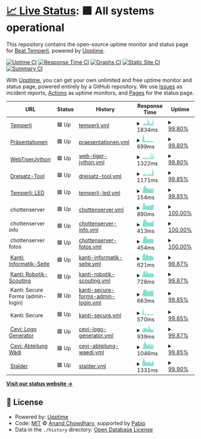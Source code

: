 # [📈 Live Status](https://btemperli.github.io/status.temperli.io): <!--live status--> **🟩 All systems operational**

This repository contains the open-source uptime monitor and status page for [Beat Temperli](http://beat.temper.li), powered by [Upptime](https://github.com/upptime/upptime).

[![Uptime CI](https://github.com/btemperli/status.temperli.io/workflows/Uptime%20CI/badge.svg)](https://github.com/btemperli/status.temperli.io/actions?query=workflow%3A%22Uptime+CI%22)
[![Response Time CI](https://github.com/btemperli/status.temperli.io/workflows/Response%20Time%20CI/badge.svg)](https://github.com/btemperli/status.temperli.io/actions?query=workflow%3A%22Response+Time+CI%22)
[![Graphs CI](https://github.com/btemperli/status.temperli.io/workflows/Graphs%20CI/badge.svg)](https://github.com/btemperli/status.temperli.io/actions?query=workflow%3A%22Graphs+CI%22)
[![Static Site CI](https://github.com/btemperli/status.temperli.io/workflows/Static%20Site%20CI/badge.svg)](https://github.com/btemperli/status.temperli.io/actions?query=workflow%3A%22Static+Site+CI%22)
[![Summary CI](https://github.com/btemperli/status.temperli.io/workflows/Summary%20CI/badge.svg)](https://github.com/btemperli/status.temperli.io/actions?query=workflow%3A%22Summary+CI%22)

With [Upptime](https://upptime.js.org), you can get your own unlimited and free uptime monitor and status page, powered entirely by a GitHub repository. We use [Issues](https://github.com/btemperli/status.temperli.io/issues) as incident reports, [Actions](https://github.com/btemperli/status.temperli.io/actions) as uptime monitors, and [Pages](https://btemperli.github.io/status.temperli.io) for the status page.

<!--start: status pages-->
<!-- This summary is generated by Upptime (https://github.com/upptime/upptime) -->
<!-- Do not edit this manually, your changes will be overwritten -->
<!-- prettier-ignore -->
| URL | Status | History | Response Time | Uptime |
| --- | ------ | ------- | ------------- | ------ |
| <img alt="" src="https://icons.duckduckgo.com/ip3/temperli.io.ico" height="13"> [Temperli](https://temperli.io/web) | 🟩 Up | [temperli.yml](https://github.com/btemperli/status.temperli.io/commits/HEAD/history/temperli.yml) | <details><summary><img alt="Response time graph" src="./graphs/temperli/response-time-week.png" height="20"> 1834ms</summary><br><a href="https://btemperli.github.io/status.temperli.io/history/temperli"><img alt="Response time 1352" src="https://img.shields.io/endpoint?url=https%3A%2F%2Fraw.githubusercontent.com%2Fbtemperli%2Fstatus.temperli.io%2FHEAD%2Fapi%2Ftemperli%2Fresponse-time.json"></a><br><a href="https://btemperli.github.io/status.temperli.io/history/temperli"><img alt="24-hour response time 2303" src="https://img.shields.io/endpoint?url=https%3A%2F%2Fraw.githubusercontent.com%2Fbtemperli%2Fstatus.temperli.io%2FHEAD%2Fapi%2Ftemperli%2Fresponse-time-day.json"></a><br><a href="https://btemperli.github.io/status.temperli.io/history/temperli"><img alt="7-day response time 1834" src="https://img.shields.io/endpoint?url=https%3A%2F%2Fraw.githubusercontent.com%2Fbtemperli%2Fstatus.temperli.io%2FHEAD%2Fapi%2Ftemperli%2Fresponse-time-week.json"></a><br><a href="https://btemperli.github.io/status.temperli.io/history/temperli"><img alt="30-day response time 1459" src="https://img.shields.io/endpoint?url=https%3A%2F%2Fraw.githubusercontent.com%2Fbtemperli%2Fstatus.temperli.io%2FHEAD%2Fapi%2Ftemperli%2Fresponse-time-month.json"></a><br><a href="https://btemperli.github.io/status.temperli.io/history/temperli"><img alt="1-year response time 1352" src="https://img.shields.io/endpoint?url=https%3A%2F%2Fraw.githubusercontent.com%2Fbtemperli%2Fstatus.temperli.io%2FHEAD%2Fapi%2Ftemperli%2Fresponse-time-year.json"></a></details> | <details><summary><a href="https://btemperli.github.io/status.temperli.io/history/temperli">99.80%</a></summary><a href="https://btemperli.github.io/status.temperli.io/history/temperli"><img alt="All-time uptime 99.95%" src="https://img.shields.io/endpoint?url=https%3A%2F%2Fraw.githubusercontent.com%2Fbtemperli%2Fstatus.temperli.io%2FHEAD%2Fapi%2Ftemperli%2Fuptime.json"></a><br><a href="https://btemperli.github.io/status.temperli.io/history/temperli"><img alt="24-hour uptime 99.65%" src="https://img.shields.io/endpoint?url=https%3A%2F%2Fraw.githubusercontent.com%2Fbtemperli%2Fstatus.temperli.io%2FHEAD%2Fapi%2Ftemperli%2Fuptime-day.json"></a><br><a href="https://btemperli.github.io/status.temperli.io/history/temperli"><img alt="7-day uptime 99.80%" src="https://img.shields.io/endpoint?url=https%3A%2F%2Fraw.githubusercontent.com%2Fbtemperli%2Fstatus.temperli.io%2FHEAD%2Fapi%2Ftemperli%2Fuptime-week.json"></a><br><a href="https://btemperli.github.io/status.temperli.io/history/temperli"><img alt="30-day uptime 99.91%" src="https://img.shields.io/endpoint?url=https%3A%2F%2Fraw.githubusercontent.com%2Fbtemperli%2Fstatus.temperli.io%2FHEAD%2Fapi%2Ftemperli%2Fuptime-month.json"></a><br><a href="https://btemperli.github.io/status.temperli.io/history/temperli"><img alt="1-year uptime 99.95%" src="https://img.shields.io/endpoint?url=https%3A%2F%2Fraw.githubusercontent.com%2Fbtemperli%2Fstatus.temperli.io%2FHEAD%2Fapi%2Ftemperli%2Fuptime-year.json"></a></details>
| <img alt="" src="https://icons.duckduckgo.com/ip3/present.temperli.io.ico" height="13"> [Präsentationen](https://present.temperli.io) | 🟩 Up | [praesentationen.yml](https://github.com/btemperli/status.temperli.io/commits/HEAD/history/praesentationen.yml) | <details><summary><img alt="Response time graph" src="./graphs/praesentationen/response-time-week.png" height="20"> 699ms</summary><br><a href="https://btemperli.github.io/status.temperli.io/history/praesentationen"><img alt="Response time 986" src="https://img.shields.io/endpoint?url=https%3A%2F%2Fraw.githubusercontent.com%2Fbtemperli%2Fstatus.temperli.io%2FHEAD%2Fapi%2Fpraesentationen%2Fresponse-time.json"></a><br><a href="https://btemperli.github.io/status.temperli.io/history/praesentationen"><img alt="24-hour response time 598" src="https://img.shields.io/endpoint?url=https%3A%2F%2Fraw.githubusercontent.com%2Fbtemperli%2Fstatus.temperli.io%2FHEAD%2Fapi%2Fpraesentationen%2Fresponse-time-day.json"></a><br><a href="https://btemperli.github.io/status.temperli.io/history/praesentationen"><img alt="7-day response time 699" src="https://img.shields.io/endpoint?url=https%3A%2F%2Fraw.githubusercontent.com%2Fbtemperli%2Fstatus.temperli.io%2FHEAD%2Fapi%2Fpraesentationen%2Fresponse-time-week.json"></a><br><a href="https://btemperli.github.io/status.temperli.io/history/praesentationen"><img alt="30-day response time 1283" src="https://img.shields.io/endpoint?url=https%3A%2F%2Fraw.githubusercontent.com%2Fbtemperli%2Fstatus.temperli.io%2FHEAD%2Fapi%2Fpraesentationen%2Fresponse-time-month.json"></a><br><a href="https://btemperli.github.io/status.temperli.io/history/praesentationen"><img alt="1-year response time 986" src="https://img.shields.io/endpoint?url=https%3A%2F%2Fraw.githubusercontent.com%2Fbtemperli%2Fstatus.temperli.io%2FHEAD%2Fapi%2Fpraesentationen%2Fresponse-time-year.json"></a></details> | <details><summary><a href="https://btemperli.github.io/status.temperli.io/history/praesentationen">99.80%</a></summary><a href="https://btemperli.github.io/status.temperli.io/history/praesentationen"><img alt="All-time uptime 99.95%" src="https://img.shields.io/endpoint?url=https%3A%2F%2Fraw.githubusercontent.com%2Fbtemperli%2Fstatus.temperli.io%2FHEAD%2Fapi%2Fpraesentationen%2Fuptime.json"></a><br><a href="https://btemperli.github.io/status.temperli.io/history/praesentationen"><img alt="24-hour uptime 99.65%" src="https://img.shields.io/endpoint?url=https%3A%2F%2Fraw.githubusercontent.com%2Fbtemperli%2Fstatus.temperli.io%2FHEAD%2Fapi%2Fpraesentationen%2Fuptime-day.json"></a><br><a href="https://btemperli.github.io/status.temperli.io/history/praesentationen"><img alt="7-day uptime 99.80%" src="https://img.shields.io/endpoint?url=https%3A%2F%2Fraw.githubusercontent.com%2Fbtemperli%2Fstatus.temperli.io%2FHEAD%2Fapi%2Fpraesentationen%2Fuptime-week.json"></a><br><a href="https://btemperli.github.io/status.temperli.io/history/praesentationen"><img alt="30-day uptime 99.91%" src="https://img.shields.io/endpoint?url=https%3A%2F%2Fraw.githubusercontent.com%2Fbtemperli%2Fstatus.temperli.io%2FHEAD%2Fapi%2Fpraesentationen%2Fuptime-month.json"></a><br><a href="https://btemperli.github.io/status.temperli.io/history/praesentationen"><img alt="1-year uptime 99.95%" src="https://img.shields.io/endpoint?url=https%3A%2F%2Fraw.githubusercontent.com%2Fbtemperli%2Fstatus.temperli.io%2FHEAD%2Fapi%2Fpraesentationen%2Fuptime-year.json"></a></details>
| <img alt="" src="https://icons.duckduckgo.com/ip3/wtj.temperli.io.ico" height="13"> [WebTigerJython](https://wtj.temperli.io) | 🟩 Up | [web-tiger-jython.yml](https://github.com/btemperli/status.temperli.io/commits/HEAD/history/web-tiger-jython.yml) | <details><summary><img alt="Response time graph" src="./graphs/web-tiger-jython/response-time-week.png" height="20"> 1322ms</summary><br><a href="https://btemperli.github.io/status.temperli.io/history/web-tiger-jython"><img alt="Response time 1025" src="https://img.shields.io/endpoint?url=https%3A%2F%2Fraw.githubusercontent.com%2Fbtemperli%2Fstatus.temperli.io%2FHEAD%2Fapi%2Fweb-tiger-jython%2Fresponse-time.json"></a><br><a href="https://btemperli.github.io/status.temperli.io/history/web-tiger-jython"><img alt="24-hour response time 1935" src="https://img.shields.io/endpoint?url=https%3A%2F%2Fraw.githubusercontent.com%2Fbtemperli%2Fstatus.temperli.io%2FHEAD%2Fapi%2Fweb-tiger-jython%2Fresponse-time-day.json"></a><br><a href="https://btemperli.github.io/status.temperli.io/history/web-tiger-jython"><img alt="7-day response time 1322" src="https://img.shields.io/endpoint?url=https%3A%2F%2Fraw.githubusercontent.com%2Fbtemperli%2Fstatus.temperli.io%2FHEAD%2Fapi%2Fweb-tiger-jython%2Fresponse-time-week.json"></a><br><a href="https://btemperli.github.io/status.temperli.io/history/web-tiger-jython"><img alt="30-day response time 1167" src="https://img.shields.io/endpoint?url=https%3A%2F%2Fraw.githubusercontent.com%2Fbtemperli%2Fstatus.temperli.io%2FHEAD%2Fapi%2Fweb-tiger-jython%2Fresponse-time-month.json"></a><br><a href="https://btemperli.github.io/status.temperli.io/history/web-tiger-jython"><img alt="1-year response time 1025" src="https://img.shields.io/endpoint?url=https%3A%2F%2Fraw.githubusercontent.com%2Fbtemperli%2Fstatus.temperli.io%2FHEAD%2Fapi%2Fweb-tiger-jython%2Fresponse-time-year.json"></a></details> | <details><summary><a href="https://btemperli.github.io/status.temperli.io/history/web-tiger-jython">99.80%</a></summary><a href="https://btemperli.github.io/status.temperli.io/history/web-tiger-jython"><img alt="All-time uptime 99.96%" src="https://img.shields.io/endpoint?url=https%3A%2F%2Fraw.githubusercontent.com%2Fbtemperli%2Fstatus.temperli.io%2FHEAD%2Fapi%2Fweb-tiger-jython%2Fuptime.json"></a><br><a href="https://btemperli.github.io/status.temperli.io/history/web-tiger-jython"><img alt="24-hour uptime 99.64%" src="https://img.shields.io/endpoint?url=https%3A%2F%2Fraw.githubusercontent.com%2Fbtemperli%2Fstatus.temperli.io%2FHEAD%2Fapi%2Fweb-tiger-jython%2Fuptime-day.json"></a><br><a href="https://btemperli.github.io/status.temperli.io/history/web-tiger-jython"><img alt="7-day uptime 99.80%" src="https://img.shields.io/endpoint?url=https%3A%2F%2Fraw.githubusercontent.com%2Fbtemperli%2Fstatus.temperli.io%2FHEAD%2Fapi%2Fweb-tiger-jython%2Fuptime-week.json"></a><br><a href="https://btemperli.github.io/status.temperli.io/history/web-tiger-jython"><img alt="30-day uptime 99.93%" src="https://img.shields.io/endpoint?url=https%3A%2F%2Fraw.githubusercontent.com%2Fbtemperli%2Fstatus.temperli.io%2FHEAD%2Fapi%2Fweb-tiger-jython%2Fuptime-month.json"></a><br><a href="https://btemperli.github.io/status.temperli.io/history/web-tiger-jython"><img alt="1-year uptime 99.96%" src="https://img.shields.io/endpoint?url=https%3A%2F%2Fraw.githubusercontent.com%2Fbtemperli%2Fstatus.temperli.io%2FHEAD%2Fapi%2Fweb-tiger-jython%2Fuptime-year.json"></a></details>
| <img alt="" src="https://icons.duckduckgo.com/ip3/dreisatz.temper.li.ico" height="13"> [Dreisatz-Tool](http://dreisatz.temper.li) | 🟩 Up | [dreisatz-tool.yml](https://github.com/btemperli/status.temperli.io/commits/HEAD/history/dreisatz-tool.yml) | <details><summary><img alt="Response time graph" src="./graphs/dreisatz-tool/response-time-week.png" height="20"> 1171ms</summary><br><a href="https://btemperli.github.io/status.temperli.io/history/dreisatz-tool"><img alt="Response time 666" src="https://img.shields.io/endpoint?url=https%3A%2F%2Fraw.githubusercontent.com%2Fbtemperli%2Fstatus.temperli.io%2FHEAD%2Fapi%2Fdreisatz-tool%2Fresponse-time.json"></a><br><a href="https://btemperli.github.io/status.temperli.io/history/dreisatz-tool"><img alt="24-hour response time 402" src="https://img.shields.io/endpoint?url=https%3A%2F%2Fraw.githubusercontent.com%2Fbtemperli%2Fstatus.temperli.io%2FHEAD%2Fapi%2Fdreisatz-tool%2Fresponse-time-day.json"></a><br><a href="https://btemperli.github.io/status.temperli.io/history/dreisatz-tool"><img alt="7-day response time 1171" src="https://img.shields.io/endpoint?url=https%3A%2F%2Fraw.githubusercontent.com%2Fbtemperli%2Fstatus.temperli.io%2FHEAD%2Fapi%2Fdreisatz-tool%2Fresponse-time-week.json"></a><br><a href="https://btemperli.github.io/status.temperli.io/history/dreisatz-tool"><img alt="30-day response time 866" src="https://img.shields.io/endpoint?url=https%3A%2F%2Fraw.githubusercontent.com%2Fbtemperli%2Fstatus.temperli.io%2FHEAD%2Fapi%2Fdreisatz-tool%2Fresponse-time-month.json"></a><br><a href="https://btemperli.github.io/status.temperli.io/history/dreisatz-tool"><img alt="1-year response time 666" src="https://img.shields.io/endpoint?url=https%3A%2F%2Fraw.githubusercontent.com%2Fbtemperli%2Fstatus.temperli.io%2FHEAD%2Fapi%2Fdreisatz-tool%2Fresponse-time-year.json"></a></details> | <details><summary><a href="https://btemperli.github.io/status.temperli.io/history/dreisatz-tool">99.85%</a></summary><a href="https://btemperli.github.io/status.temperli.io/history/dreisatz-tool"><img alt="All-time uptime 99.96%" src="https://img.shields.io/endpoint?url=https%3A%2F%2Fraw.githubusercontent.com%2Fbtemperli%2Fstatus.temperli.io%2FHEAD%2Fapi%2Fdreisatz-tool%2Fuptime.json"></a><br><a href="https://btemperli.github.io/status.temperli.io/history/dreisatz-tool"><img alt="24-hour uptime 100.00%" src="https://img.shields.io/endpoint?url=https%3A%2F%2Fraw.githubusercontent.com%2Fbtemperli%2Fstatus.temperli.io%2FHEAD%2Fapi%2Fdreisatz-tool%2Fuptime-day.json"></a><br><a href="https://btemperli.github.io/status.temperli.io/history/dreisatz-tool"><img alt="7-day uptime 99.85%" src="https://img.shields.io/endpoint?url=https%3A%2F%2Fraw.githubusercontent.com%2Fbtemperli%2Fstatus.temperli.io%2FHEAD%2Fapi%2Fdreisatz-tool%2Fuptime-week.json"></a><br><a href="https://btemperli.github.io/status.temperli.io/history/dreisatz-tool"><img alt="30-day uptime 99.93%" src="https://img.shields.io/endpoint?url=https%3A%2F%2Fraw.githubusercontent.com%2Fbtemperli%2Fstatus.temperli.io%2FHEAD%2Fapi%2Fdreisatz-tool%2Fuptime-month.json"></a><br><a href="https://btemperli.github.io/status.temperli.io/history/dreisatz-tool"><img alt="1-year uptime 99.96%" src="https://img.shields.io/endpoint?url=https%3A%2F%2Fraw.githubusercontent.com%2Fbtemperli%2Fstatus.temperli.io%2FHEAD%2Fapi%2Fdreisatz-tool%2Fuptime-year.json"></a></details>
| <img alt="" src="https://icons.duckduckgo.com/ip3/temperli.io.ico" height="13"> [Temperli: LED](https://temperli.io/web/led) | 🟩 Up | [temperli-led.yml](https://github.com/btemperli/status.temperli.io/commits/HEAD/history/temperli-led.yml) | <details><summary><img alt="Response time graph" src="./graphs/temperli-led/response-time-week.png" height="20"> 154ms</summary><br><a href="https://btemperli.github.io/status.temperli.io/history/temperli-led"><img alt="Response time 176" src="https://img.shields.io/endpoint?url=https%3A%2F%2Fraw.githubusercontent.com%2Fbtemperli%2Fstatus.temperli.io%2FHEAD%2Fapi%2Ftemperli-led%2Fresponse-time.json"></a><br><a href="https://btemperli.github.io/status.temperli.io/history/temperli-led"><img alt="24-hour response time 148" src="https://img.shields.io/endpoint?url=https%3A%2F%2Fraw.githubusercontent.com%2Fbtemperli%2Fstatus.temperli.io%2FHEAD%2Fapi%2Ftemperli-led%2Fresponse-time-day.json"></a><br><a href="https://btemperli.github.io/status.temperli.io/history/temperli-led"><img alt="7-day response time 154" src="https://img.shields.io/endpoint?url=https%3A%2F%2Fraw.githubusercontent.com%2Fbtemperli%2Fstatus.temperli.io%2FHEAD%2Fapi%2Ftemperli-led%2Fresponse-time-week.json"></a><br><a href="https://btemperli.github.io/status.temperli.io/history/temperli-led"><img alt="30-day response time 165" src="https://img.shields.io/endpoint?url=https%3A%2F%2Fraw.githubusercontent.com%2Fbtemperli%2Fstatus.temperli.io%2FHEAD%2Fapi%2Ftemperli-led%2Fresponse-time-month.json"></a><br><a href="https://btemperli.github.io/status.temperli.io/history/temperli-led"><img alt="1-year response time 176" src="https://img.shields.io/endpoint?url=https%3A%2F%2Fraw.githubusercontent.com%2Fbtemperli%2Fstatus.temperli.io%2FHEAD%2Fapi%2Ftemperli-led%2Fresponse-time-year.json"></a></details> | <details><summary><a href="https://btemperli.github.io/status.temperli.io/history/temperli-led">99.85%</a></summary><a href="https://btemperli.github.io/status.temperli.io/history/temperli-led"><img alt="All-time uptime 99.97%" src="https://img.shields.io/endpoint?url=https%3A%2F%2Fraw.githubusercontent.com%2Fbtemperli%2Fstatus.temperli.io%2FHEAD%2Fapi%2Ftemperli-led%2Fuptime.json"></a><br><a href="https://btemperli.github.io/status.temperli.io/history/temperli-led"><img alt="24-hour uptime 100.00%" src="https://img.shields.io/endpoint?url=https%3A%2F%2Fraw.githubusercontent.com%2Fbtemperli%2Fstatus.temperli.io%2FHEAD%2Fapi%2Ftemperli-led%2Fuptime-day.json"></a><br><a href="https://btemperli.github.io/status.temperli.io/history/temperli-led"><img alt="7-day uptime 99.85%" src="https://img.shields.io/endpoint?url=https%3A%2F%2Fraw.githubusercontent.com%2Fbtemperli%2Fstatus.temperli.io%2FHEAD%2Fapi%2Ftemperli-led%2Fuptime-week.json"></a><br><a href="https://btemperli.github.io/status.temperli.io/history/temperli-led"><img alt="30-day uptime 99.94%" src="https://img.shields.io/endpoint?url=https%3A%2F%2Fraw.githubusercontent.com%2Fbtemperli%2Fstatus.temperli.io%2FHEAD%2Fapi%2Ftemperli-led%2Fuptime-month.json"></a><br><a href="https://btemperli.github.io/status.temperli.io/history/temperli-led"><img alt="1-year uptime 99.97%" src="https://img.shields.io/endpoint?url=https%3A%2F%2Fraw.githubusercontent.com%2Fbtemperli%2Fstatus.temperli.io%2FHEAD%2Fapi%2Ftemperli-led%2Fuptime-year.json"></a></details>
| <img alt="" src="https://icons.duckduckgo.com/ip3/null.ico" height="13"> chottenserver | 🟩 Up | [chottenserver.yml](https://github.com/btemperli/status.temperli.io/commits/HEAD/history/chottenserver.yml) | <details><summary><img alt="Response time graph" src="./graphs/chottenserver/response-time-week.png" height="20"> 890ms</summary><br><a href="https://btemperli.github.io/status.temperli.io/history/chottenserver"><img alt="Response time 1147" src="https://img.shields.io/endpoint?url=https%3A%2F%2Fraw.githubusercontent.com%2Fbtemperli%2Fstatus.temperli.io%2FHEAD%2Fapi%2Fchottenserver%2Fresponse-time.json"></a><br><a href="https://btemperli.github.io/status.temperli.io/history/chottenserver"><img alt="24-hour response time 981" src="https://img.shields.io/endpoint?url=https%3A%2F%2Fraw.githubusercontent.com%2Fbtemperli%2Fstatus.temperli.io%2FHEAD%2Fapi%2Fchottenserver%2Fresponse-time-day.json"></a><br><a href="https://btemperli.github.io/status.temperli.io/history/chottenserver"><img alt="7-day response time 890" src="https://img.shields.io/endpoint?url=https%3A%2F%2Fraw.githubusercontent.com%2Fbtemperli%2Fstatus.temperli.io%2FHEAD%2Fapi%2Fchottenserver%2Fresponse-time-week.json"></a><br><a href="https://btemperli.github.io/status.temperli.io/history/chottenserver"><img alt="30-day response time 774" src="https://img.shields.io/endpoint?url=https%3A%2F%2Fraw.githubusercontent.com%2Fbtemperli%2Fstatus.temperli.io%2FHEAD%2Fapi%2Fchottenserver%2Fresponse-time-month.json"></a><br><a href="https://btemperli.github.io/status.temperli.io/history/chottenserver"><img alt="1-year response time 1147" src="https://img.shields.io/endpoint?url=https%3A%2F%2Fraw.githubusercontent.com%2Fbtemperli%2Fstatus.temperli.io%2FHEAD%2Fapi%2Fchottenserver%2Fresponse-time-year.json"></a></details> | <details><summary><a href="https://btemperli.github.io/status.temperli.io/history/chottenserver">100.00%</a></summary><a href="https://btemperli.github.io/status.temperli.io/history/chottenserver"><img alt="All-time uptime 88.67%" src="https://img.shields.io/endpoint?url=https%3A%2F%2Fraw.githubusercontent.com%2Fbtemperli%2Fstatus.temperli.io%2FHEAD%2Fapi%2Fchottenserver%2Fuptime.json"></a><br><a href="https://btemperli.github.io/status.temperli.io/history/chottenserver"><img alt="24-hour uptime 100.00%" src="https://img.shields.io/endpoint?url=https%3A%2F%2Fraw.githubusercontent.com%2Fbtemperli%2Fstatus.temperli.io%2FHEAD%2Fapi%2Fchottenserver%2Fuptime-day.json"></a><br><a href="https://btemperli.github.io/status.temperli.io/history/chottenserver"><img alt="7-day uptime 100.00%" src="https://img.shields.io/endpoint?url=https%3A%2F%2Fraw.githubusercontent.com%2Fbtemperli%2Fstatus.temperli.io%2FHEAD%2Fapi%2Fchottenserver%2Fuptime-week.json"></a><br><a href="https://btemperli.github.io/status.temperli.io/history/chottenserver"><img alt="30-day uptime 100.00%" src="https://img.shields.io/endpoint?url=https%3A%2F%2Fraw.githubusercontent.com%2Fbtemperli%2Fstatus.temperli.io%2FHEAD%2Fapi%2Fchottenserver%2Fuptime-month.json"></a><br><a href="https://btemperli.github.io/status.temperli.io/history/chottenserver"><img alt="1-year uptime 88.67%" src="https://img.shields.io/endpoint?url=https%3A%2F%2Fraw.githubusercontent.com%2Fbtemperli%2Fstatus.temperli.io%2FHEAD%2Fapi%2Fchottenserver%2Fuptime-year.json"></a></details>
| <img alt="" src="https://icons.duckduckgo.com/ip3/null.ico" height="13"> chottenserver info | 🟩 Up | [chottenserver-info.yml](https://github.com/btemperli/status.temperli.io/commits/HEAD/history/chottenserver-info.yml) | <details><summary><img alt="Response time graph" src="./graphs/chottenserver-info/response-time-week.png" height="20"> 413ms</summary><br><a href="https://btemperli.github.io/status.temperli.io/history/chottenserver-info"><img alt="Response time 409" src="https://img.shields.io/endpoint?url=https%3A%2F%2Fraw.githubusercontent.com%2Fbtemperli%2Fstatus.temperli.io%2FHEAD%2Fapi%2Fchottenserver-info%2Fresponse-time.json"></a><br><a href="https://btemperli.github.io/status.temperli.io/history/chottenserver-info"><img alt="24-hour response time 482" src="https://img.shields.io/endpoint?url=https%3A%2F%2Fraw.githubusercontent.com%2Fbtemperli%2Fstatus.temperli.io%2FHEAD%2Fapi%2Fchottenserver-info%2Fresponse-time-day.json"></a><br><a href="https://btemperli.github.io/status.temperli.io/history/chottenserver-info"><img alt="7-day response time 413" src="https://img.shields.io/endpoint?url=https%3A%2F%2Fraw.githubusercontent.com%2Fbtemperli%2Fstatus.temperli.io%2FHEAD%2Fapi%2Fchottenserver-info%2Fresponse-time-week.json"></a><br><a href="https://btemperli.github.io/status.temperli.io/history/chottenserver-info"><img alt="30-day response time 404" src="https://img.shields.io/endpoint?url=https%3A%2F%2Fraw.githubusercontent.com%2Fbtemperli%2Fstatus.temperli.io%2FHEAD%2Fapi%2Fchottenserver-info%2Fresponse-time-month.json"></a><br><a href="https://btemperli.github.io/status.temperli.io/history/chottenserver-info"><img alt="1-year response time 409" src="https://img.shields.io/endpoint?url=https%3A%2F%2Fraw.githubusercontent.com%2Fbtemperli%2Fstatus.temperli.io%2FHEAD%2Fapi%2Fchottenserver-info%2Fresponse-time-year.json"></a></details> | <details><summary><a href="https://btemperli.github.io/status.temperli.io/history/chottenserver-info">100.00%</a></summary><a href="https://btemperli.github.io/status.temperli.io/history/chottenserver-info"><img alt="All-time uptime 88.67%" src="https://img.shields.io/endpoint?url=https%3A%2F%2Fraw.githubusercontent.com%2Fbtemperli%2Fstatus.temperli.io%2FHEAD%2Fapi%2Fchottenserver-info%2Fuptime.json"></a><br><a href="https://btemperli.github.io/status.temperli.io/history/chottenserver-info"><img alt="24-hour uptime 100.00%" src="https://img.shields.io/endpoint?url=https%3A%2F%2Fraw.githubusercontent.com%2Fbtemperli%2Fstatus.temperli.io%2FHEAD%2Fapi%2Fchottenserver-info%2Fuptime-day.json"></a><br><a href="https://btemperli.github.io/status.temperli.io/history/chottenserver-info"><img alt="7-day uptime 100.00%" src="https://img.shields.io/endpoint?url=https%3A%2F%2Fraw.githubusercontent.com%2Fbtemperli%2Fstatus.temperli.io%2FHEAD%2Fapi%2Fchottenserver-info%2Fuptime-week.json"></a><br><a href="https://btemperli.github.io/status.temperli.io/history/chottenserver-info"><img alt="30-day uptime 100.00%" src="https://img.shields.io/endpoint?url=https%3A%2F%2Fraw.githubusercontent.com%2Fbtemperli%2Fstatus.temperli.io%2FHEAD%2Fapi%2Fchottenserver-info%2Fuptime-month.json"></a><br><a href="https://btemperli.github.io/status.temperli.io/history/chottenserver-info"><img alt="1-year uptime 88.67%" src="https://img.shields.io/endpoint?url=https%3A%2F%2Fraw.githubusercontent.com%2Fbtemperli%2Fstatus.temperli.io%2FHEAD%2Fapi%2Fchottenserver-info%2Fuptime-year.json"></a></details>
| <img alt="" src="https://icons.duckduckgo.com/ip3/null.ico" height="13"> chottenserver fotos | 🟩 Up | [chottenserver-fotos.yml](https://github.com/btemperli/status.temperli.io/commits/HEAD/history/chottenserver-fotos.yml) | <details><summary><img alt="Response time graph" src="./graphs/chottenserver-fotos/response-time-week.png" height="20"> 454ms</summary><br><a href="https://btemperli.github.io/status.temperli.io/history/chottenserver-fotos"><img alt="Response time 599" src="https://img.shields.io/endpoint?url=https%3A%2F%2Fraw.githubusercontent.com%2Fbtemperli%2Fstatus.temperli.io%2FHEAD%2Fapi%2Fchottenserver-fotos%2Fresponse-time.json"></a><br><a href="https://btemperli.github.io/status.temperli.io/history/chottenserver-fotos"><img alt="24-hour response time 376" src="https://img.shields.io/endpoint?url=https%3A%2F%2Fraw.githubusercontent.com%2Fbtemperli%2Fstatus.temperli.io%2FHEAD%2Fapi%2Fchottenserver-fotos%2Fresponse-time-day.json"></a><br><a href="https://btemperli.github.io/status.temperli.io/history/chottenserver-fotos"><img alt="7-day response time 454" src="https://img.shields.io/endpoint?url=https%3A%2F%2Fraw.githubusercontent.com%2Fbtemperli%2Fstatus.temperli.io%2FHEAD%2Fapi%2Fchottenserver-fotos%2Fresponse-time-week.json"></a><br><a href="https://btemperli.github.io/status.temperli.io/history/chottenserver-fotos"><img alt="30-day response time 453" src="https://img.shields.io/endpoint?url=https%3A%2F%2Fraw.githubusercontent.com%2Fbtemperli%2Fstatus.temperli.io%2FHEAD%2Fapi%2Fchottenserver-fotos%2Fresponse-time-month.json"></a><br><a href="https://btemperli.github.io/status.temperli.io/history/chottenserver-fotos"><img alt="1-year response time 599" src="https://img.shields.io/endpoint?url=https%3A%2F%2Fraw.githubusercontent.com%2Fbtemperli%2Fstatus.temperli.io%2FHEAD%2Fapi%2Fchottenserver-fotos%2Fresponse-time-year.json"></a></details> | <details><summary><a href="https://btemperli.github.io/status.temperli.io/history/chottenserver-fotos">100.00%</a></summary><a href="https://btemperli.github.io/status.temperli.io/history/chottenserver-fotos"><img alt="All-time uptime 88.79%" src="https://img.shields.io/endpoint?url=https%3A%2F%2Fraw.githubusercontent.com%2Fbtemperli%2Fstatus.temperli.io%2FHEAD%2Fapi%2Fchottenserver-fotos%2Fuptime.json"></a><br><a href="https://btemperli.github.io/status.temperli.io/history/chottenserver-fotos"><img alt="24-hour uptime 100.00%" src="https://img.shields.io/endpoint?url=https%3A%2F%2Fraw.githubusercontent.com%2Fbtemperli%2Fstatus.temperli.io%2FHEAD%2Fapi%2Fchottenserver-fotos%2Fuptime-day.json"></a><br><a href="https://btemperli.github.io/status.temperli.io/history/chottenserver-fotos"><img alt="7-day uptime 100.00%" src="https://img.shields.io/endpoint?url=https%3A%2F%2Fraw.githubusercontent.com%2Fbtemperli%2Fstatus.temperli.io%2FHEAD%2Fapi%2Fchottenserver-fotos%2Fuptime-week.json"></a><br><a href="https://btemperli.github.io/status.temperli.io/history/chottenserver-fotos"><img alt="30-day uptime 99.98%" src="https://img.shields.io/endpoint?url=https%3A%2F%2Fraw.githubusercontent.com%2Fbtemperli%2Fstatus.temperli.io%2FHEAD%2Fapi%2Fchottenserver-fotos%2Fuptime-month.json"></a><br><a href="https://btemperli.github.io/status.temperli.io/history/chottenserver-fotos"><img alt="1-year uptime 88.79%" src="https://img.shields.io/endpoint?url=https%3A%2F%2Fraw.githubusercontent.com%2Fbtemperli%2Fstatus.temperli.io%2FHEAD%2Fapi%2Fchottenserver-fotos%2Fuptime-year.json"></a></details>
| <img alt="" src="https://icons.duckduckgo.com/ip3/kanti-informatik.ch.ico" height="13"> [Kanti: Informatik-Seite](https://kanti-informatik.ch) | 🟩 Up | [kanti-informatik-seite.yml](https://github.com/btemperli/status.temperli.io/commits/HEAD/history/kanti-informatik-seite.yml) | <details><summary><img alt="Response time graph" src="./graphs/kanti-informatik-seite/response-time-week.png" height="20"> 621ms</summary><br><a href="https://btemperli.github.io/status.temperli.io/history/kanti-informatik-seite"><img alt="Response time 800" src="https://img.shields.io/endpoint?url=https%3A%2F%2Fraw.githubusercontent.com%2Fbtemperli%2Fstatus.temperli.io%2FHEAD%2Fapi%2Fkanti-informatik-seite%2Fresponse-time.json"></a><br><a href="https://btemperli.github.io/status.temperli.io/history/kanti-informatik-seite"><img alt="24-hour response time 484" src="https://img.shields.io/endpoint?url=https%3A%2F%2Fraw.githubusercontent.com%2Fbtemperli%2Fstatus.temperli.io%2FHEAD%2Fapi%2Fkanti-informatik-seite%2Fresponse-time-day.json"></a><br><a href="https://btemperli.github.io/status.temperli.io/history/kanti-informatik-seite"><img alt="7-day response time 621" src="https://img.shields.io/endpoint?url=https%3A%2F%2Fraw.githubusercontent.com%2Fbtemperli%2Fstatus.temperli.io%2FHEAD%2Fapi%2Fkanti-informatik-seite%2Fresponse-time-week.json"></a><br><a href="https://btemperli.github.io/status.temperli.io/history/kanti-informatik-seite"><img alt="30-day response time 1122" src="https://img.shields.io/endpoint?url=https%3A%2F%2Fraw.githubusercontent.com%2Fbtemperli%2Fstatus.temperli.io%2FHEAD%2Fapi%2Fkanti-informatik-seite%2Fresponse-time-month.json"></a><br><a href="https://btemperli.github.io/status.temperli.io/history/kanti-informatik-seite"><img alt="1-year response time 800" src="https://img.shields.io/endpoint?url=https%3A%2F%2Fraw.githubusercontent.com%2Fbtemperli%2Fstatus.temperli.io%2FHEAD%2Fapi%2Fkanti-informatik-seite%2Fresponse-time-year.json"></a></details> | <details><summary><a href="https://btemperli.github.io/status.temperli.io/history/kanti-informatik-seite">99.87%</a></summary><a href="https://btemperli.github.io/status.temperli.io/history/kanti-informatik-seite"><img alt="All-time uptime 99.59%" src="https://img.shields.io/endpoint?url=https%3A%2F%2Fraw.githubusercontent.com%2Fbtemperli%2Fstatus.temperli.io%2FHEAD%2Fapi%2Fkanti-informatik-seite%2Fuptime.json"></a><br><a href="https://btemperli.github.io/status.temperli.io/history/kanti-informatik-seite"><img alt="24-hour uptime 99.70%" src="https://img.shields.io/endpoint?url=https%3A%2F%2Fraw.githubusercontent.com%2Fbtemperli%2Fstatus.temperli.io%2FHEAD%2Fapi%2Fkanti-informatik-seite%2Fuptime-day.json"></a><br><a href="https://btemperli.github.io/status.temperli.io/history/kanti-informatik-seite"><img alt="7-day uptime 99.87%" src="https://img.shields.io/endpoint?url=https%3A%2F%2Fraw.githubusercontent.com%2Fbtemperli%2Fstatus.temperli.io%2FHEAD%2Fapi%2Fkanti-informatik-seite%2Fuptime-week.json"></a><br><a href="https://btemperli.github.io/status.temperli.io/history/kanti-informatik-seite"><img alt="30-day uptime 98.84%" src="https://img.shields.io/endpoint?url=https%3A%2F%2Fraw.githubusercontent.com%2Fbtemperli%2Fstatus.temperli.io%2FHEAD%2Fapi%2Fkanti-informatik-seite%2Fuptime-month.json"></a><br><a href="https://btemperli.github.io/status.temperli.io/history/kanti-informatik-seite"><img alt="1-year uptime 99.59%" src="https://img.shields.io/endpoint?url=https%3A%2F%2Fraw.githubusercontent.com%2Fbtemperli%2Fstatus.temperli.io%2FHEAD%2Fapi%2Fkanti-informatik-seite%2Fuptime-year.json"></a></details>
| <img alt="" src="https://icons.duckduckgo.com/ip3/6417.kanti-informatik.ch.ico" height="13"> [Kanti: Robotik-Scouting](https://6417.kanti-informatik.ch/scouting) | 🟩 Up | [kanti-robotik-scouting.yml](https://github.com/btemperli/status.temperli.io/commits/HEAD/history/kanti-robotik-scouting.yml) | <details><summary><img alt="Response time graph" src="./graphs/kanti-robotik-scouting/response-time-week.png" height="20"> 728ms</summary><br><a href="https://btemperli.github.io/status.temperli.io/history/kanti-robotik-scouting"><img alt="Response time 811" src="https://img.shields.io/endpoint?url=https%3A%2F%2Fraw.githubusercontent.com%2Fbtemperli%2Fstatus.temperli.io%2FHEAD%2Fapi%2Fkanti-robotik-scouting%2Fresponse-time.json"></a><br><a href="https://btemperli.github.io/status.temperli.io/history/kanti-robotik-scouting"><img alt="24-hour response time 647" src="https://img.shields.io/endpoint?url=https%3A%2F%2Fraw.githubusercontent.com%2Fbtemperli%2Fstatus.temperli.io%2FHEAD%2Fapi%2Fkanti-robotik-scouting%2Fresponse-time-day.json"></a><br><a href="https://btemperli.github.io/status.temperli.io/history/kanti-robotik-scouting"><img alt="7-day response time 728" src="https://img.shields.io/endpoint?url=https%3A%2F%2Fraw.githubusercontent.com%2Fbtemperli%2Fstatus.temperli.io%2FHEAD%2Fapi%2Fkanti-robotik-scouting%2Fresponse-time-week.json"></a><br><a href="https://btemperli.github.io/status.temperli.io/history/kanti-robotik-scouting"><img alt="30-day response time 916" src="https://img.shields.io/endpoint?url=https%3A%2F%2Fraw.githubusercontent.com%2Fbtemperli%2Fstatus.temperli.io%2FHEAD%2Fapi%2Fkanti-robotik-scouting%2Fresponse-time-month.json"></a><br><a href="https://btemperli.github.io/status.temperli.io/history/kanti-robotik-scouting"><img alt="1-year response time 811" src="https://img.shields.io/endpoint?url=https%3A%2F%2Fraw.githubusercontent.com%2Fbtemperli%2Fstatus.temperli.io%2FHEAD%2Fapi%2Fkanti-robotik-scouting%2Fresponse-time-year.json"></a></details> | <details><summary><a href="https://btemperli.github.io/status.temperli.io/history/kanti-robotik-scouting">99.87%</a></summary><a href="https://btemperli.github.io/status.temperli.io/history/kanti-robotik-scouting"><img alt="All-time uptime 99.61%" src="https://img.shields.io/endpoint?url=https%3A%2F%2Fraw.githubusercontent.com%2Fbtemperli%2Fstatus.temperli.io%2FHEAD%2Fapi%2Fkanti-robotik-scouting%2Fuptime.json"></a><br><a href="https://btemperli.github.io/status.temperli.io/history/kanti-robotik-scouting"><img alt="24-hour uptime 99.72%" src="https://img.shields.io/endpoint?url=https%3A%2F%2Fraw.githubusercontent.com%2Fbtemperli%2Fstatus.temperli.io%2FHEAD%2Fapi%2Fkanti-robotik-scouting%2Fuptime-day.json"></a><br><a href="https://btemperli.github.io/status.temperli.io/history/kanti-robotik-scouting"><img alt="7-day uptime 99.87%" src="https://img.shields.io/endpoint?url=https%3A%2F%2Fraw.githubusercontent.com%2Fbtemperli%2Fstatus.temperli.io%2FHEAD%2Fapi%2Fkanti-robotik-scouting%2Fuptime-week.json"></a><br><a href="https://btemperli.github.io/status.temperli.io/history/kanti-robotik-scouting"><img alt="30-day uptime 98.90%" src="https://img.shields.io/endpoint?url=https%3A%2F%2Fraw.githubusercontent.com%2Fbtemperli%2Fstatus.temperli.io%2FHEAD%2Fapi%2Fkanti-robotik-scouting%2Fuptime-month.json"></a><br><a href="https://btemperli.github.io/status.temperli.io/history/kanti-robotik-scouting"><img alt="1-year uptime 99.61%" src="https://img.shields.io/endpoint?url=https%3A%2F%2Fraw.githubusercontent.com%2Fbtemperli%2Fstatus.temperli.io%2FHEAD%2Fapi%2Fkanti-robotik-scouting%2Fuptime-year.json"></a></details>
| <img alt="" src="https://icons.duckduckgo.com/ip3/null.ico" height="13"> Kanti: Secure Forms (admin-login) | 🟩 Up | [kanti-secure-forms-admin-login.yml](https://github.com/btemperli/status.temperli.io/commits/HEAD/history/kanti-secure-forms-admin-login.yml) | <details><summary><img alt="Response time graph" src="./graphs/kanti-secure-forms-admin-login/response-time-week.png" height="20"> 663ms</summary><br><a href="https://btemperli.github.io/status.temperli.io/history/kanti-secure-forms-admin-login"><img alt="Response time 677" src="https://img.shields.io/endpoint?url=https%3A%2F%2Fraw.githubusercontent.com%2Fbtemperli%2Fstatus.temperli.io%2FHEAD%2Fapi%2Fkanti-secure-forms-admin-login%2Fresponse-time.json"></a><br><a href="https://btemperli.github.io/status.temperli.io/history/kanti-secure-forms-admin-login"><img alt="24-hour response time 738" src="https://img.shields.io/endpoint?url=https%3A%2F%2Fraw.githubusercontent.com%2Fbtemperli%2Fstatus.temperli.io%2FHEAD%2Fapi%2Fkanti-secure-forms-admin-login%2Fresponse-time-day.json"></a><br><a href="https://btemperli.github.io/status.temperli.io/history/kanti-secure-forms-admin-login"><img alt="7-day response time 663" src="https://img.shields.io/endpoint?url=https%3A%2F%2Fraw.githubusercontent.com%2Fbtemperli%2Fstatus.temperli.io%2FHEAD%2Fapi%2Fkanti-secure-forms-admin-login%2Fresponse-time-week.json"></a><br><a href="https://btemperli.github.io/status.temperli.io/history/kanti-secure-forms-admin-login"><img alt="30-day response time 677" src="https://img.shields.io/endpoint?url=https%3A%2F%2Fraw.githubusercontent.com%2Fbtemperli%2Fstatus.temperli.io%2FHEAD%2Fapi%2Fkanti-secure-forms-admin-login%2Fresponse-time-month.json"></a><br><a href="https://btemperli.github.io/status.temperli.io/history/kanti-secure-forms-admin-login"><img alt="1-year response time 677" src="https://img.shields.io/endpoint?url=https%3A%2F%2Fraw.githubusercontent.com%2Fbtemperli%2Fstatus.temperli.io%2FHEAD%2Fapi%2Fkanti-secure-forms-admin-login%2Fresponse-time-year.json"></a></details> | <details><summary><a href="https://btemperli.github.io/status.temperli.io/history/kanti-secure-forms-admin-login">99.85%</a></summary><a href="https://btemperli.github.io/status.temperli.io/history/kanti-secure-forms-admin-login"><img alt="All-time uptime 95.40%" src="https://img.shields.io/endpoint?url=https%3A%2F%2Fraw.githubusercontent.com%2Fbtemperli%2Fstatus.temperli.io%2FHEAD%2Fapi%2Fkanti-secure-forms-admin-login%2Fuptime.json"></a><br><a href="https://btemperli.github.io/status.temperli.io/history/kanti-secure-forms-admin-login"><img alt="24-hour uptime 100.00%" src="https://img.shields.io/endpoint?url=https%3A%2F%2Fraw.githubusercontent.com%2Fbtemperli%2Fstatus.temperli.io%2FHEAD%2Fapi%2Fkanti-secure-forms-admin-login%2Fuptime-day.json"></a><br><a href="https://btemperli.github.io/status.temperli.io/history/kanti-secure-forms-admin-login"><img alt="7-day uptime 99.85%" src="https://img.shields.io/endpoint?url=https%3A%2F%2Fraw.githubusercontent.com%2Fbtemperli%2Fstatus.temperli.io%2FHEAD%2Fapi%2Fkanti-secure-forms-admin-login%2Fuptime-week.json"></a><br><a href="https://btemperli.github.io/status.temperli.io/history/kanti-secure-forms-admin-login"><img alt="30-day uptime 95.40%" src="https://img.shields.io/endpoint?url=https%3A%2F%2Fraw.githubusercontent.com%2Fbtemperli%2Fstatus.temperli.io%2FHEAD%2Fapi%2Fkanti-secure-forms-admin-login%2Fuptime-month.json"></a><br><a href="https://btemperli.github.io/status.temperli.io/history/kanti-secure-forms-admin-login"><img alt="1-year uptime 95.40%" src="https://img.shields.io/endpoint?url=https%3A%2F%2Fraw.githubusercontent.com%2Fbtemperli%2Fstatus.temperli.io%2FHEAD%2Fapi%2Fkanti-secure-forms-admin-login%2Fuptime-year.json"></a></details>
| <img alt="" src="https://icons.duckduckgo.com/ip3/null.ico" height="13"> Kanti: Secure | 🟩 Up | [kanti-secure.yml](https://github.com/btemperli/status.temperli.io/commits/HEAD/history/kanti-secure.yml) | <details><summary><img alt="Response time graph" src="./graphs/kanti-secure/response-time-week.png" height="20"> 570ms</summary><br><a href="https://btemperli.github.io/status.temperli.io/history/kanti-secure"><img alt="Response time 907" src="https://img.shields.io/endpoint?url=https%3A%2F%2Fraw.githubusercontent.com%2Fbtemperli%2Fstatus.temperli.io%2FHEAD%2Fapi%2Fkanti-secure%2Fresponse-time.json"></a><br><a href="https://btemperli.github.io/status.temperli.io/history/kanti-secure"><img alt="24-hour response time 506" src="https://img.shields.io/endpoint?url=https%3A%2F%2Fraw.githubusercontent.com%2Fbtemperli%2Fstatus.temperli.io%2FHEAD%2Fapi%2Fkanti-secure%2Fresponse-time-day.json"></a><br><a href="https://btemperli.github.io/status.temperli.io/history/kanti-secure"><img alt="7-day response time 570" src="https://img.shields.io/endpoint?url=https%3A%2F%2Fraw.githubusercontent.com%2Fbtemperli%2Fstatus.temperli.io%2FHEAD%2Fapi%2Fkanti-secure%2Fresponse-time-week.json"></a><br><a href="https://btemperli.github.io/status.temperli.io/history/kanti-secure"><img alt="30-day response time 907" src="https://img.shields.io/endpoint?url=https%3A%2F%2Fraw.githubusercontent.com%2Fbtemperli%2Fstatus.temperli.io%2FHEAD%2Fapi%2Fkanti-secure%2Fresponse-time-month.json"></a><br><a href="https://btemperli.github.io/status.temperli.io/history/kanti-secure"><img alt="1-year response time 907" src="https://img.shields.io/endpoint?url=https%3A%2F%2Fraw.githubusercontent.com%2Fbtemperli%2Fstatus.temperli.io%2FHEAD%2Fapi%2Fkanti-secure%2Fresponse-time-year.json"></a></details> | <details><summary><a href="https://btemperli.github.io/status.temperli.io/history/kanti-secure">99.85%</a></summary><a href="https://btemperli.github.io/status.temperli.io/history/kanti-secure"><img alt="All-time uptime 95.40%" src="https://img.shields.io/endpoint?url=https%3A%2F%2Fraw.githubusercontent.com%2Fbtemperli%2Fstatus.temperli.io%2FHEAD%2Fapi%2Fkanti-secure%2Fuptime.json"></a><br><a href="https://btemperli.github.io/status.temperli.io/history/kanti-secure"><img alt="24-hour uptime 100.00%" src="https://img.shields.io/endpoint?url=https%3A%2F%2Fraw.githubusercontent.com%2Fbtemperli%2Fstatus.temperli.io%2FHEAD%2Fapi%2Fkanti-secure%2Fuptime-day.json"></a><br><a href="https://btemperli.github.io/status.temperli.io/history/kanti-secure"><img alt="7-day uptime 99.85%" src="https://img.shields.io/endpoint?url=https%3A%2F%2Fraw.githubusercontent.com%2Fbtemperli%2Fstatus.temperli.io%2FHEAD%2Fapi%2Fkanti-secure%2Fuptime-week.json"></a><br><a href="https://btemperli.github.io/status.temperli.io/history/kanti-secure"><img alt="30-day uptime 95.40%" src="https://img.shields.io/endpoint?url=https%3A%2F%2Fraw.githubusercontent.com%2Fbtemperli%2Fstatus.temperli.io%2FHEAD%2Fapi%2Fkanti-secure%2Fuptime-month.json"></a><br><a href="https://btemperli.github.io/status.temperli.io/history/kanti-secure"><img alt="1-year uptime 95.40%" src="https://img.shields.io/endpoint?url=https%3A%2F%2Fraw.githubusercontent.com%2Fbtemperli%2Fstatus.temperli.io%2FHEAD%2Fapi%2Fkanti-secure%2Fuptime-year.json"></a></details>
| <img alt="" src="https://icons.duckduckgo.com/ip3/logo.cevi.ch.ico" height="13"> [Cevi: Logo Generator](https://logo.cevi.ch) | 🟩 Up | [cevi-logo-generator.yml](https://github.com/btemperli/status.temperli.io/commits/HEAD/history/cevi-logo-generator.yml) | <details><summary><img alt="Response time graph" src="./graphs/cevi-logo-generator/response-time-week.png" height="20"> 939ms</summary><br><a href="https://btemperli.github.io/status.temperli.io/history/cevi-logo-generator"><img alt="Response time 878" src="https://img.shields.io/endpoint?url=https%3A%2F%2Fraw.githubusercontent.com%2Fbtemperli%2Fstatus.temperli.io%2FHEAD%2Fapi%2Fcevi-logo-generator%2Fresponse-time.json"></a><br><a href="https://btemperli.github.io/status.temperli.io/history/cevi-logo-generator"><img alt="24-hour response time 712" src="https://img.shields.io/endpoint?url=https%3A%2F%2Fraw.githubusercontent.com%2Fbtemperli%2Fstatus.temperli.io%2FHEAD%2Fapi%2Fcevi-logo-generator%2Fresponse-time-day.json"></a><br><a href="https://btemperli.github.io/status.temperli.io/history/cevi-logo-generator"><img alt="7-day response time 939" src="https://img.shields.io/endpoint?url=https%3A%2F%2Fraw.githubusercontent.com%2Fbtemperli%2Fstatus.temperli.io%2FHEAD%2Fapi%2Fcevi-logo-generator%2Fresponse-time-week.json"></a><br><a href="https://btemperli.github.io/status.temperli.io/history/cevi-logo-generator"><img alt="30-day response time 874" src="https://img.shields.io/endpoint?url=https%3A%2F%2Fraw.githubusercontent.com%2Fbtemperli%2Fstatus.temperli.io%2FHEAD%2Fapi%2Fcevi-logo-generator%2Fresponse-time-month.json"></a><br><a href="https://btemperli.github.io/status.temperli.io/history/cevi-logo-generator"><img alt="1-year response time 878" src="https://img.shields.io/endpoint?url=https%3A%2F%2Fraw.githubusercontent.com%2Fbtemperli%2Fstatus.temperli.io%2FHEAD%2Fapi%2Fcevi-logo-generator%2Fresponse-time-year.json"></a></details> | <details><summary><a href="https://btemperli.github.io/status.temperli.io/history/cevi-logo-generator">99.87%</a></summary><a href="https://btemperli.github.io/status.temperli.io/history/cevi-logo-generator"><img alt="All-time uptime 99.98%" src="https://img.shields.io/endpoint?url=https%3A%2F%2Fraw.githubusercontent.com%2Fbtemperli%2Fstatus.temperli.io%2FHEAD%2Fapi%2Fcevi-logo-generator%2Fuptime.json"></a><br><a href="https://btemperli.github.io/status.temperli.io/history/cevi-logo-generator"><img alt="24-hour uptime 100.00%" src="https://img.shields.io/endpoint?url=https%3A%2F%2Fraw.githubusercontent.com%2Fbtemperli%2Fstatus.temperli.io%2FHEAD%2Fapi%2Fcevi-logo-generator%2Fuptime-day.json"></a><br><a href="https://btemperli.github.io/status.temperli.io/history/cevi-logo-generator"><img alt="7-day uptime 99.87%" src="https://img.shields.io/endpoint?url=https%3A%2F%2Fraw.githubusercontent.com%2Fbtemperli%2Fstatus.temperli.io%2FHEAD%2Fapi%2Fcevi-logo-generator%2Fuptime-week.json"></a><br><a href="https://btemperli.github.io/status.temperli.io/history/cevi-logo-generator"><img alt="30-day uptime 99.97%" src="https://img.shields.io/endpoint?url=https%3A%2F%2Fraw.githubusercontent.com%2Fbtemperli%2Fstatus.temperli.io%2FHEAD%2Fapi%2Fcevi-logo-generator%2Fuptime-month.json"></a><br><a href="https://btemperli.github.io/status.temperli.io/history/cevi-logo-generator"><img alt="1-year uptime 99.98%" src="https://img.shields.io/endpoint?url=https%3A%2F%2Fraw.githubusercontent.com%2Fbtemperli%2Fstatus.temperli.io%2FHEAD%2Fapi%2Fcevi-logo-generator%2Fuptime-year.json"></a></details>
| <img alt="" src="https://icons.duckduckgo.com/ip3/cevi-waedi.ch.ico" height="13"> [Cevi: Abteilung Wädi](https://cevi-waedi.ch) | 🟩 Up | [cevi-abteilung-waedi.yml](https://github.com/btemperli/status.temperli.io/commits/HEAD/history/cevi-abteilung-waedi.yml) | <details><summary><img alt="Response time graph" src="./graphs/cevi-abteilung-waedi/response-time-week.png" height="20"> 1046ms</summary><br><a href="https://btemperli.github.io/status.temperli.io/history/cevi-abteilung-waedi"><img alt="Response time 1555" src="https://img.shields.io/endpoint?url=https%3A%2F%2Fraw.githubusercontent.com%2Fbtemperli%2Fstatus.temperli.io%2FHEAD%2Fapi%2Fcevi-abteilung-waedi%2Fresponse-time.json"></a><br><a href="https://btemperli.github.io/status.temperli.io/history/cevi-abteilung-waedi"><img alt="24-hour response time 1185" src="https://img.shields.io/endpoint?url=https%3A%2F%2Fraw.githubusercontent.com%2Fbtemperli%2Fstatus.temperli.io%2FHEAD%2Fapi%2Fcevi-abteilung-waedi%2Fresponse-time-day.json"></a><br><a href="https://btemperli.github.io/status.temperli.io/history/cevi-abteilung-waedi"><img alt="7-day response time 1046" src="https://img.shields.io/endpoint?url=https%3A%2F%2Fraw.githubusercontent.com%2Fbtemperli%2Fstatus.temperli.io%2FHEAD%2Fapi%2Fcevi-abteilung-waedi%2Fresponse-time-week.json"></a><br><a href="https://btemperli.github.io/status.temperli.io/history/cevi-abteilung-waedi"><img alt="30-day response time 1565" src="https://img.shields.io/endpoint?url=https%3A%2F%2Fraw.githubusercontent.com%2Fbtemperli%2Fstatus.temperli.io%2FHEAD%2Fapi%2Fcevi-abteilung-waedi%2Fresponse-time-month.json"></a><br><a href="https://btemperli.github.io/status.temperli.io/history/cevi-abteilung-waedi"><img alt="1-year response time 1555" src="https://img.shields.io/endpoint?url=https%3A%2F%2Fraw.githubusercontent.com%2Fbtemperli%2Fstatus.temperli.io%2FHEAD%2Fapi%2Fcevi-abteilung-waedi%2Fresponse-time-year.json"></a></details> | <details><summary><a href="https://btemperli.github.io/status.temperli.io/history/cevi-abteilung-waedi">99.85%</a></summary><a href="https://btemperli.github.io/status.temperli.io/history/cevi-abteilung-waedi"><img alt="All-time uptime 99.96%" src="https://img.shields.io/endpoint?url=https%3A%2F%2Fraw.githubusercontent.com%2Fbtemperli%2Fstatus.temperli.io%2FHEAD%2Fapi%2Fcevi-abteilung-waedi%2Fuptime.json"></a><br><a href="https://btemperli.github.io/status.temperli.io/history/cevi-abteilung-waedi"><img alt="24-hour uptime 100.00%" src="https://img.shields.io/endpoint?url=https%3A%2F%2Fraw.githubusercontent.com%2Fbtemperli%2Fstatus.temperli.io%2FHEAD%2Fapi%2Fcevi-abteilung-waedi%2Fuptime-day.json"></a><br><a href="https://btemperli.github.io/status.temperli.io/history/cevi-abteilung-waedi"><img alt="7-day uptime 99.85%" src="https://img.shields.io/endpoint?url=https%3A%2F%2Fraw.githubusercontent.com%2Fbtemperli%2Fstatus.temperli.io%2FHEAD%2Fapi%2Fcevi-abteilung-waedi%2Fuptime-week.json"></a><br><a href="https://btemperli.github.io/status.temperli.io/history/cevi-abteilung-waedi"><img alt="30-day uptime 99.93%" src="https://img.shields.io/endpoint?url=https%3A%2F%2Fraw.githubusercontent.com%2Fbtemperli%2Fstatus.temperli.io%2FHEAD%2Fapi%2Fcevi-abteilung-waedi%2Fuptime-month.json"></a><br><a href="https://btemperli.github.io/status.temperli.io/history/cevi-abteilung-waedi"><img alt="1-year uptime 99.96%" src="https://img.shields.io/endpoint?url=https%3A%2F%2Fraw.githubusercontent.com%2Fbtemperli%2Fstatus.temperli.io%2FHEAD%2Fapi%2Fcevi-abteilung-waedi%2Fuptime-year.json"></a></details>
| <img alt="" src="https://icons.duckduckgo.com/ip3/stalder-ag.ch.ico" height="13"> [Stalder](https://stalder-ag.ch) | 🟩 Up | [stalder.yml](https://github.com/btemperli/status.temperli.io/commits/HEAD/history/stalder.yml) | <details><summary><img alt="Response time graph" src="./graphs/stalder/response-time-week.png" height="20"> 1331ms</summary><br><a href="https://btemperli.github.io/status.temperli.io/history/stalder"><img alt="Response time 1574" src="https://img.shields.io/endpoint?url=https%3A%2F%2Fraw.githubusercontent.com%2Fbtemperli%2Fstatus.temperli.io%2FHEAD%2Fapi%2Fstalder%2Fresponse-time.json"></a><br><a href="https://btemperli.github.io/status.temperli.io/history/stalder"><img alt="24-hour response time 1040" src="https://img.shields.io/endpoint?url=https%3A%2F%2Fraw.githubusercontent.com%2Fbtemperli%2Fstatus.temperli.io%2FHEAD%2Fapi%2Fstalder%2Fresponse-time-day.json"></a><br><a href="https://btemperli.github.io/status.temperli.io/history/stalder"><img alt="7-day response time 1331" src="https://img.shields.io/endpoint?url=https%3A%2F%2Fraw.githubusercontent.com%2Fbtemperli%2Fstatus.temperli.io%2FHEAD%2Fapi%2Fstalder%2Fresponse-time-week.json"></a><br><a href="https://btemperli.github.io/status.temperli.io/history/stalder"><img alt="30-day response time 1641" src="https://img.shields.io/endpoint?url=https%3A%2F%2Fraw.githubusercontent.com%2Fbtemperli%2Fstatus.temperli.io%2FHEAD%2Fapi%2Fstalder%2Fresponse-time-month.json"></a><br><a href="https://btemperli.github.io/status.temperli.io/history/stalder"><img alt="1-year response time 1574" src="https://img.shields.io/endpoint?url=https%3A%2F%2Fraw.githubusercontent.com%2Fbtemperli%2Fstatus.temperli.io%2FHEAD%2Fapi%2Fstalder%2Fresponse-time-year.json"></a></details> | <details><summary><a href="https://btemperli.github.io/status.temperli.io/history/stalder">99.90%</a></summary><a href="https://btemperli.github.io/status.temperli.io/history/stalder"><img alt="All-time uptime 99.91%" src="https://img.shields.io/endpoint?url=https%3A%2F%2Fraw.githubusercontent.com%2Fbtemperli%2Fstatus.temperli.io%2FHEAD%2Fapi%2Fstalder%2Fuptime.json"></a><br><a href="https://btemperli.github.io/status.temperli.io/history/stalder"><img alt="24-hour uptime 99.67%" src="https://img.shields.io/endpoint?url=https%3A%2F%2Fraw.githubusercontent.com%2Fbtemperli%2Fstatus.temperli.io%2FHEAD%2Fapi%2Fstalder%2Fuptime-day.json"></a><br><a href="https://btemperli.github.io/status.temperli.io/history/stalder"><img alt="7-day uptime 99.90%" src="https://img.shields.io/endpoint?url=https%3A%2F%2Fraw.githubusercontent.com%2Fbtemperli%2Fstatus.temperli.io%2FHEAD%2Fapi%2Fstalder%2Fuptime-week.json"></a><br><a href="https://btemperli.github.io/status.temperli.io/history/stalder"><img alt="30-day uptime 99.95%" src="https://img.shields.io/endpoint?url=https%3A%2F%2Fraw.githubusercontent.com%2Fbtemperli%2Fstatus.temperli.io%2FHEAD%2Fapi%2Fstalder%2Fuptime-month.json"></a><br><a href="https://btemperli.github.io/status.temperli.io/history/stalder"><img alt="1-year uptime 99.91%" src="https://img.shields.io/endpoint?url=https%3A%2F%2Fraw.githubusercontent.com%2Fbtemperli%2Fstatus.temperli.io%2FHEAD%2Fapi%2Fstalder%2Fuptime-year.json"></a></details>

<!--end: status pages-->

[**Visit our status website →**](https://btemperli.github.io/status.temperli.io)

## 📄 License

- Powered by: [Upptime](https://github.com/upptime/upptime)
- Code: [MIT](./LICENSE) © [Anand Chowdhary](https://anandchowdhary.com), supported by [Pabio](https://pabio.com)
- Data in the `./history` directory: [Open Database License](https://opendatacommons.org/licenses/odbl/1-0/)
